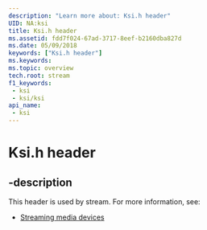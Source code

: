 ```yaml
---
description: "Learn more about: Ksi.h header"
UID: NA:ksi
title: Ksi.h header
ms.assetid: fdd7f024-67ad-3717-8eef-b2160dba827d
ms.date: 05/09/2018
keywords: ["Ksi.h header"]
ms.keywords: 
ms.topic: overview
tech.root: stream
f1_keywords:
 - ksi
 - ksi/ksi
api_name:
 - ksi
---
```


# Ksi.h header


## -description

This header is used by stream. For more information, see:

- [Streaming media devices](../_stream/index.md)

